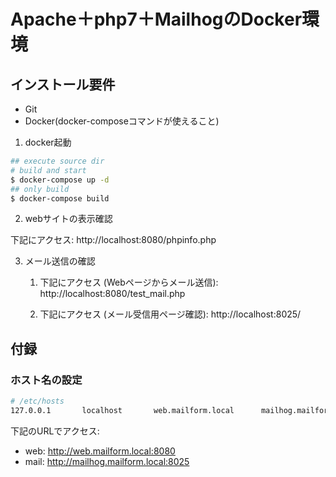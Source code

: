 # Apache＋php7＋MailhogのDocker環境

## インストール要件

- Git
- Docker(docker-composeコマンドが使えること)

1. docker起動

```bash
## execute source dir
# build and start
$ docker-compose up -d
## only build
$ docker-compose build
```

2. webサイトの表示確認

下記にアクセス: 
http://localhost:8080/phpinfo.php

3. メール送信の確認

    1. 下記にアクセス (Webページからメール送信): 
http://localhost:8080/test_mail.php

    2. 下記にアクセス (メール受信用ページ確認): 
http://localhost:8025/


## 付録

### ホスト名の設定

```bash
# /etc/hosts
127.0.0.1       localhost       web.mailform.local      mailhog.mailform.local
```

下記のURLでアクセス:

- web: http://web.mailform.local:8080
- mail: http://mailhog.mailform.local:8025
